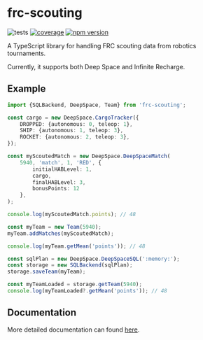 # frc-scouting
![tests](https://github.com/TheAnnalyst/frc-scouting/workflows/tests/badge.svg?branch=main) [![coverage](https://codecov.io/gh/TheAnnalyst/frc-scouting/branch/main/graph/badge.svg?token=AL02Q8BYwp)](https://codecov.io/gh/TheAnnalyst/frc-scouting) [![npm version](https://badge.fury.io/js/frc-scouting.svg)](https://badge.fury.io/js/frc-scouting)

A TypeScript library for handling FRC scouting data from robotics tournaments.

Currently, it supports both Deep Space and Infinite Recharge.

## Example
```ts
import {SQLBackend, DeepSpace, Team} from 'frc-scouting';

const cargo = new DeepSpace.CargoTracker({
    DROPPED: {autonomous: 0, teleop: 1},
    SHIP: {autonomous: 1, teleop: 3},
    ROCKET: {autonomous: 2, teleop: 3},
});

const myScoutedMatch = new DeepSpace.DeepSpaceMatch(
    5940, 'match', 1, 'RED', {
        initialHABLevel: 1,
        cargo,
        finalHABLevel: 3,
        bonusPoints: 12
    },
);

console.log(myScoutedMatch.points); // 48

const myTeam = new Team(5940);
myTeam.addMatches(myScoutedMatch);

console.log(myTeam.getMean('points')); // 48

const sqlPlan = new DeepSpace.DeepSpaceSQL(':memory:');
const storage = new SQLBackend(sqlPlan);
storage.saveTeam(myTeam);

const myTeamLoaded = storage.getTeam(5940);
console.log(myTeamLoaded?.getMean('points')); // 48
```

## Documentation
More detailed documentation can found [here](https://github.com/TheAnnalyst/frc-scouting/blob/main/docs/modules/_index_.md).
